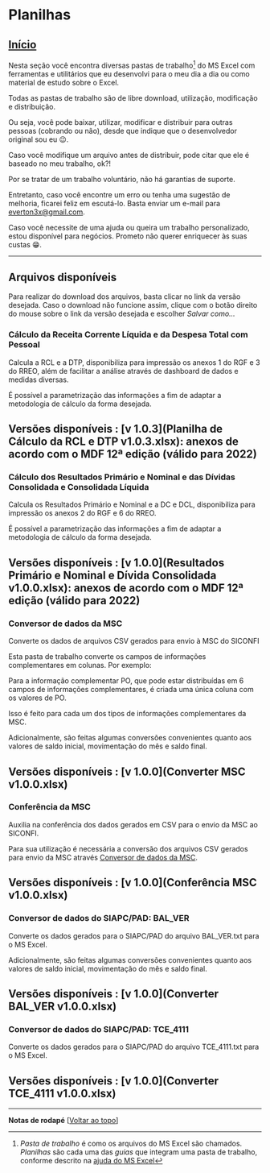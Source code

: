 # Planilhas

[Início](/index.html)
---

Nesta seção você encontra diversas pastas de trabalho[^1] do MS Excel com ferramentas e utilitários que eu desenvolvi para o meu dia a dia ou como material de estudo sobre o Excel.

Todas as pastas de trabalho são de libre download, utilização, modificação e distribuição.

Ou seja, você pode baixar, utilizar, modificar e distribuir para outras pessoas (cobrando ou não), desde que indique que o desenvolvedor original sou eu 😉.

Caso você modifique um arquivo antes de distribuir, pode citar que ele é baseado no meu trabalho, ok?!

Por se tratar de um trabalho voluntário, não há garantias de suporte.

Entretanto, caso você encontre um erro ou tenha uma sugestão de melhoria, ficarei feliz em escutá-lo. Basta enviar um e-mail para [everton3x@gmail.com](mailto:everton3x@gmail.com).

Caso você necessite de uma ajuda ou queira um trabalho personalizado, estou disponível para negócios. Prometo não querer enriquecer às suas custas 😁.

---

## Arquivos disponíveis

Para realizar do download dos arquivos, basta clicar no link da versão desejada. Caso o download não funcione assim, clique com o botão direito do mouse sobre o link da versão desejada e escolher *Salvar como...*

### Cálculo da Receita Corrente Líquida e da Despesa Total com Pessoal
Calcula a RCL e a DTP, disponibiliza para impressão os anexos 1 do RGF e 3 do RREO, além de facilitar a análise através de dashboard de dados e medidas diversas.

É possível a parametrização das informações a fim de adaptar a metodologia de cálculo da forma desejada.

Versões disponíveis
: [v 1.0.3](Planilha de Cálculo da RCL e DTP v1.0.3.xlsx): anexos de acordo com o MDF 12ª edição (válido para 2022)
---

### Cálculo dos Resultados Primário e Nominal e das Dívidas Consolidada e Consolidada Líquida
Calcula os Resultados Primário e Nominal e a DC e DCL, disponibiliza para impressão os anexos 2 do RGF e 6 do RREO.

É possível a parametrização das informações a fim de adaptar a metodologia de cálculo da forma desejada.

Versões disponíveis
: [v 1.0.0](Resultados Primário e Nominal e Dívida Consolidada v1.0.0.xlsx): anexos de acordo com o MDF 12ª edição (válido para 2022)
---

### Conversor de dados da MSC
Converte os dados de arquivos CSV gerados para envio à MSC do SICONFI

Esta pasta de trabalho converte os campos de informações complementares em colunas. Por exemplo:

Para a informação complementar PO, que pode estar distribuídas em 6 campos de informações complementares, é criada uma única coluna com os valores de PO.

Isso é feito para cada um dos tipos de informações complementares da MSC.

Adicionalmente, são feitas algumas conversões convenientes quanto aos valores de saldo inicial, movimentação do mês e saldo final.

Versões disponíveis
: [v 1.0.0](Converter MSC v1.0.0.xlsx)
---

### Conferência da MSC
Auxilia na conferência dos dados gerados em CSV para o envio da MSC ao SICONFI.

Para sua utilização é necessária a conversão dos arquivos CSV gerados para envio da MSC através [Conversor de dados da MSC](#conversor-de-dados-da-msc).

Versões disponíveis
: [v 1.0.0](Conferência MSC v1.0.0.xlsx)
---

### Conversor de dados do SIAPC/PAD: BAL_VER
Converte os dados gerados para o SIAPC/PAD do arquivo BAL_VER.txt para o MS Excel.

Adicionalmente, são feitas algumas conversões convenientes quanto aos valores de saldo inicial, movimentação do mês e saldo final.

Versões disponíveis
: [v 1.0.0](Converter BAL_VER v1.0.0.xlsx)
---

### Conversor de dados do SIAPC/PAD: TCE_4111
Converte os dados gerados para o SIAPC/PAD do arquivo TCE_4111.txt para o MS Excel.

Versões disponíveis
: [v 1.0.0](Converter TCE_4111 v1.0.0.xlsx)
---

---
**Notas de rodapé** [[Voltar ao topo](#)]

[^1]: *Pasta de trabalho* é como os arquivos do MS Excel são chamados. *Planilhas* são cada uma das *guias* que integram uma pasta de trabalho, conforme descrito na [ajuda do MS Excel](https://support.microsoft.com/pt-br/office/criar-uma-nova-pasta-de-trabalho-ae99f19b-cecb-4aa0-92c8-7126d6212a83)